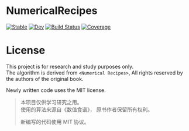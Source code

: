 # NumericalRecipes

[![Stable](https://img.shields.io/badge/docs-stable-blue.svg)](https://cactus-proj.github.io/NumericalRecipes.jl/stable/)
[![Dev](https://img.shields.io/badge/docs-dev-blue.svg)](https://cactus-proj.github.io/NumericalRecipes.jl/dev/)
[![Build Status](https://github.com/cactus-proj/NumericalRecipes.jl/actions/workflows/CI.yml/badge.svg?branch=main)](https://github.com/cactus-proj/NumericalRecipes.jl/actions/workflows/CI.yml?query=branch%3Amain)
[![Coverage](https://codecov.io/gh/cactus-proj/NumericalRecipes.jl/branch/main/graph/badge.svg)](https://codecov.io/gh/cactus-proj/NumericalRecipes.jl)

# License
This project is for research and study purposes only.  
The algorithm is derived from `<Numerical Recipes>`,
All rights reserved by the authors of the original book.

Newly written code uses the MIT license.

> 本项目仅供学习研究之用。  
> 使用的算法来源自《数值食谱》，
> 原书作者保留所有权利。
>
> 新编写的代码使用 MIT 协议。
